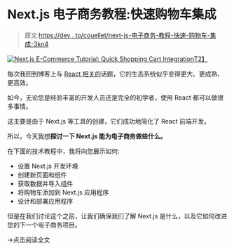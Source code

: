 # Next.js 电子商务教程:快速购物车集成

> 原文:[https://dev . to/couellet/next-js-电子商务-教程-快速-购物车-集成-3kn4](https://dev.to/couellet/next-js-e-commerce-tutorial-quick-shopping-cart-integration-3kn4)

[![Next.js E-Commerce Tutorial: Quick Shopping Cart Integration](../Images/5a328dd0a0c43a41866a5fe53b6058e8.png)T2】](https://res.cloudinary.com/practicaldev/image/fetch/s--vYgINfN4--/c_limit%2Cf_auto%2Cfl_progressive%2Cq_auto%2Cw_880/https://snipcart.com/media/204366/next-js-ecommerce.png)

每次我回到博客上与 [React 相关的](https://snipcart.com/blog/node-js-react-strapi-tutorial)话题，它的生态系统似乎变得更大、更成熟、更高效。

如今，无论您是经验丰富的开发人员还是完全的初学者，使用 React 都可以做很多事情。

这主要是由于 Next.js 等工具的创建，它们成功地简化了 React 前端开发。

所以，今天我想**探讨一下 Next.js 能为电子商务做些什么。**

在下面的技术教程中，我将向您展示如何:

*   设置 Next.js 开发环境
*   创建新页面和组件
*   获取数据并导入组件
*   将购物车添加到 Next.js 应用程序
*   设计和部署应用程序

但是在我们讨论这个之前，让我们确保我们了解 Next.js 是什么，以及它如何改进您的下一个电子商务项目。

→点击阅读全文
